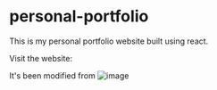 # personal-portfolio

This is my personal portfolio website built using react.

Visit the website: 

It's been modified from ![image](https://user-images.githubusercontent.com/70171925/170053429-e124179c-3773-4456-abc0-47b8c9235988.png)


